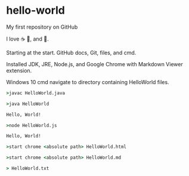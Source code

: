 # hello-world

My first repository on GitHub

I love :coffee: :pizza:, and :dancer:.

Starting at the start. GitHub docs, Git, files, and cmd.

Installed JDK, JRE, Node.js, and Google Chrome with Markdown Viewer extension.

Windows 10 cmd navigate to directory containing HelloWorld files.

```cmd
>javac HelloWorld.java

>java HelloWorld

Hello, World!

>node HelloWorld.js

Hello, World!

>start chrome <absolute path> HelloWorld.html

>start chrome <absolute path> HelloWorld.md

> HelloWorld.txt

```

